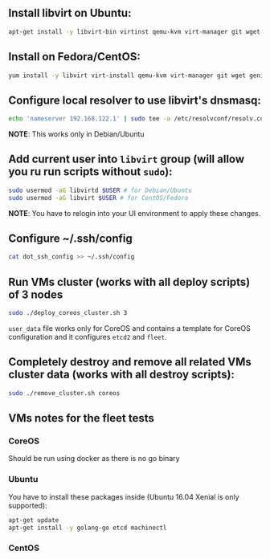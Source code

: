 ## Install libvirt on Ubuntu:

```sh
apt-get install -y libvirt-bin virtinst qemu-kvm virt-manager git wget genisoimage
```

## Install on Fedora/CentOS:

```sh
yum install -y libvirt virt-install qemu-kvm virt-manager git wget genisoimage
```

## Configure local resolver to use libvirt's dnsmasq:

```sh
echo 'nameserver 192.168.122.1' | sudo tee -a /etc/resolvconf/resolv.conf.d/head && sudo resolvconf -u
```

**NOTE**: This works only in Debian/Ubuntu

## Add current user into `libvirt` group (will allow you ru run scripts without `sudo`):

```sh
sudo usermod -aG libvirtd $USER # for Debian/Ubuntu
sudo usermod -aG libvirt $USER # for CentOS/Fedora
```

**NOTE**: You have to relogin into your UI environment to apply these changes.

## Configure ~/.ssh/config

```sh
cat dot_ssh_config >> ~/.ssh/config
```

## Run VMs cluster (works with all deploy scripts) of 3 nodes

```sh
sudo ./deploy_coreos_cluster.sh 3
```

`user_data` file works only for CoreOS and contains a template for CoreOS configuration and it configures `etcd2` and `fleet`.

## Completely destroy and remove all related VMs cluster data (works with all destroy scripts):

```sh
sudo ./remove_cluster.sh coreos
```

## VMs notes for the fleet tests

### CoreOS

Should be run using docker as there is no go binary

### Ubuntu

You have to install these packages inside (Ubuntu 16.04 Xenial is only supported):

```sh
apt-get update
apt-get install -y golang-go etcd machinectl
```

### CentOS
